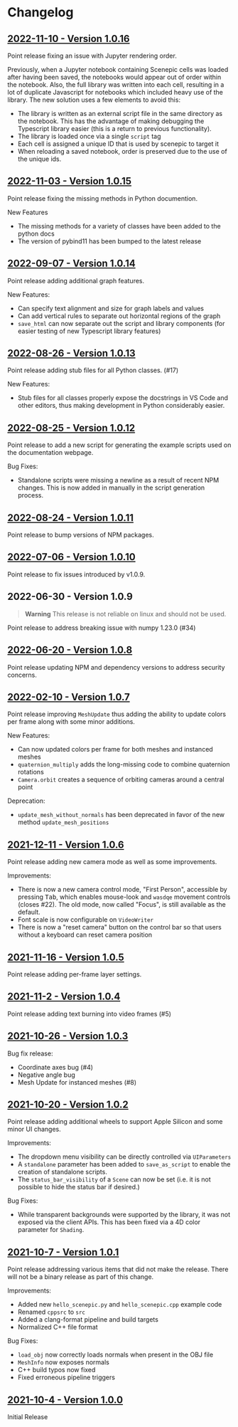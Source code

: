 # Changelog

## [2022-11-10 - Version 1.0.16](https://github.com/microsoft/scenepic/releases/tag/v1.0.16)
Point release fixing an issue with Jupyter rendering order.

Previously, when a Jupyter notebook containing Scenepic cells was
loaded after having been saved, the notebooks would appear out
of order within the notebook. Also, the full library was written into
each cell, resulting in a lot of duplicate Javascript for notebooks
which included heavy use of the library. The new solution uses a few
elements to avoid this:

- The library is written as an external script file in the same directory
  as the notebook. This has the advantage of making debugging the
  Typescript library easier (this is a return to previous functionality).
- The library is loaded once via a single `script` tag
- Each cell is assigned a unique ID that is used by scenepic to target it
- When reloading a saved notebook, order is preserved due to the use of
  the unique ids.

## [2022-11-03 - Version 1.0.15](https://github.com/microsoft/scenepic/releases/tag/v1.0.15)
Point release fixing the missing methods in Python documention.

New Features
- The missing methods for a variety of classes have been added to the python docs
- The version of pybind11 has been bumped to the latest release

## [2022-09-07 - Version 1.0.14](https://github.com/microsoft/scenepic/releases/tag/v1.0.14)
Point release adding additional graph features.

New Features:
- Can specify text alignment and size for graph labels and values
- Can add vertical rules to separate out horizontal regions of the graph
- `save_html` can now separate out the script and library components
  (for easier testing of new Typescript library features)


## [2022-08-26 - Version 1.0.13](https://github.com/microsoft/scenepic/releases/tag/v1.0.13)
Point release adding stub files for all Python classes. (#17)

New Features:
- Stub files for all classes properly expose the docstrings in VS Code and other
  editors, thus making development in Python considerably easier.


## [2022-08-25 - Version 1.0.12](https://github.com/microsoft/scenepic/releases/tag/v1.0.12)
Point release to add a new script for generating the example scripts used on
the documentation webpage.

Bug Fixes:
- Standalone scripts were missing a newline as a result of recent NPM changes.
  This is now added in manually in the script generation process.

## [2022-08-24 - Version 1.0.11](https://github.com/microsoft/scenepic/releases/tag/v1.0.11)
Point release to bump versions of NPM packages.

## [2022-07-06 - Version 1.0.10](https://github.com/microsoft/scenepic/releases/tag/v1.0.10)
Point release to fix issues introduced by v1.0.9.

## 2022-06-30 - Version 1.0.9
> **Warning**
> This release is not reliable on linux and should not be used.

Point release to address breaking issue with numpy 1.23.0 (#34)

## [2022-06-20 - Version 1.0.8](https://github.com/microsoft/scenepic/releases/tag/v1.0.8)
Point release updating NPM and dependency versions to address security concerns.

## [2022-02-10 - Version 1.0.7](https://github.com/microsoft/scenepic/releases/tag/v1.0.7)
Point release improving `MeshUpdate` thus adding the ability to update colors
per frame along with some minor additions.

New Features:
- Can now updated colors per frame for both meshes and instanced meshes
- `quaternion_multiply` adds the long-missing code to combine quaternion rotations
- `Camera.orbit` creates a sequence of orbiting cameras around a central point

Deprecation:
- `update_mesh_without_normals` has been deprecated in favor of the new method
  `update_mesh_positions`

## [2021-12-11 - Version 1.0.6](https://github.com/microsoft/scenepic/releases/tag/v1.0.6)
Point release adding new camera mode as well as some improvements.

Improvements:
- There is now a new camera control mode, "First Person", accessible by pressing
  <kbd>Tab</kbd>, which enables mouse-look and `wasdqe` movement controls
  (closes #22). The old mode, now called "Focus", is still available as the default.
- Font scale is now configurable on `VideoWriter`
- There is now a "reset camera" button on the control bar so that users without
  a keyboard can reset camera position


## [2021-11-16 - Version 1.0.5](https://github.com/microsoft/scenepic/releases/tag/v1.0.5)
Point release adding per-frame layer settings.

## [2021-11-2 - Version 1.0.4](https://github.com/microsoft/scenepic/releases/tag/v1.0.4)
Point release adding text burning into video frames (#5)

## [2021-10-26 - Version 1.0.3](https://github.com/microsoft/scenepic/releases/tag/v1.0.3)
Bug fix release:
- Coordinate axes bug (#4)
- Negative angle bug
- Mesh Update for instanced meshes (#8)

## [2021-10-20 - Version 1.0.2](https://github.com/microsoft/scenepic/releases/tag/v1.0.2)
Point release adding additional wheels to support Apple Silicon and some
minor UI changes.

Improvements:
- The dropdown menu visibility can be directly controlled via `UIParameters`
- A `standalone` parameter has been added to `save_as_script` to enable the
  creation of standalone scripts.
- The `status_bar_visibility` of a `Scene` can now be set (i.e. it is not
  possible to hide the status bar if desired.)

Bug Fixes:
- While transparent backgrounds were supported by the library, it was
  not exposed via the client APIs. This has been fixed via a 4D color parameter
  for `Shading`.

## [2021-10-7 - Version 1.0.1](https://github.com/microsoft/scenepic/releases/tag/v1.0.1)
Point release addressing various items that did not make the release. There will
not be a binary release as part of this change.

Improvements:
- Added new `hello_scenepic.py` and `hello_scenepic.cpp` example code
- Renamed `cppsrc` to `src`
- Added a clang-format pipeline and build targets
- Normalized C++ file format

Bug Fixes:
- `load_obj` now correctly loads normals when present in the OBJ file
- `MeshInfo` now exposes normals
- C++ build typos now fixed
- Fixed erroneous pipeline triggers


## [2021-10-4 - Version 1.0.0](https://github.com/microsoft/scenepic/releases/tag/v1.0.0)
Initial Release